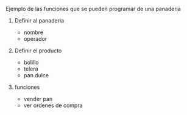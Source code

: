 Ejemplo de las funciones que se pueden programar de una panaderia

1. Definir al panaderia
    - nombre
    - operador

2. Definir el producto
    - bolillo
    - telera
    - pan dulce

3. funciones
    - vender pan
    - ver ordenes de compra
